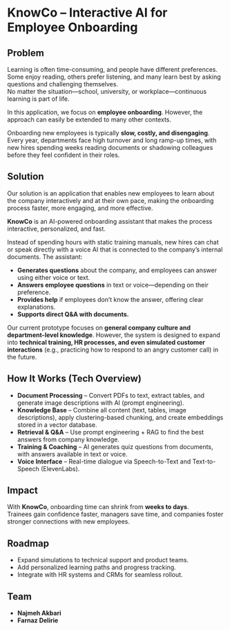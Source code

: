 # KnowCo – Interactive AI for Employee Onboarding

## Problem
Learning is often time-consuming, and people have different preferences. Some enjoy reading, others prefer listening, and many learn best by asking questions and challenging themselves.  
No matter the situation—school, university, or workplace—continuous learning is part of life.  

In this application, we focus on **employee onboarding**. However, the approach can easily be extended to many other contexts.  

Onboarding new employees is typically **slow, costly, and disengaging**. Every year, departments face high turnover and long ramp-up times, with new hires spending weeks reading documents or shadowing colleagues before they feel confident in their roles.  

## Solution
Our solution is an application that enables new employees to learn about the company interactively and at their own pace, making the onboarding process faster, more engaging, and more effective.  

**KnowCo** is an AI-powered onboarding assistant that makes the process interactive, personalized, and fast.  

Instead of spending hours with static training manuals, new hires can chat or speak directly with a voice AI that is connected to the company’s internal documents. The assistant:  
- **Generates questions** about the company, and employees can answer using either voice or text.  
- **Answers employee questions** in text or voice—depending on their preference.  
- **Provides help** if employees don’t know the answer, offering clear explanations.  
- **Supports direct Q&A with documents.**  

Our current prototype focuses on **general company culture and department-level knowledge**. However, the system is designed to expand into **technical training, HR processes, and even simulated customer interactions** (e.g., practicing how to respond to an angry customer call) in the future.  

## How It Works (Tech Overview)
- **Document Processing** – Convert PDFs to text, extract tables, and generate image descriptions with AI (prompt engineering).  
- **Knowledge Base** – Combine all content (text, tables, image descriptions), apply clustering-based chunking, and create embeddings stored in a vector database.  
- **Retrieval & Q&A** – Use prompt engineering + RAG to find the best answers from company knowledge.  
- **Training & Coaching** – AI generates quiz questions from documents, with answers available in text or voice.  
- **Voice Interface** – Real-time dialogue via Speech-to-Text and Text-to-Speech (ElevenLabs).  

## Impact
With **KnowCo**, onboarding time can shrink from **weeks to days**.  
Trainees gain confidence faster, managers save time, and companies foster stronger connections with new employees.  

## Roadmap
- Expand simulations to technical support and product teams.  
- Add personalized learning paths and progress tracking.  
- Integrate with HR systems and CRMs for seamless rollout.  

## Team
- **Najmeh Akbari**  
- **Farnaz Delirie**  

